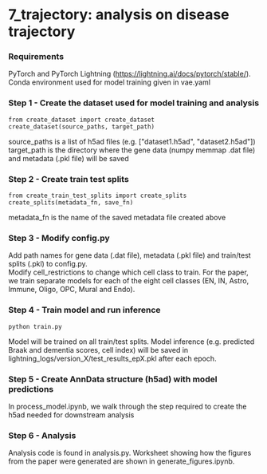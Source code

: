 # 7_trajectory: analysis on disease trajectory  

### Requirements  
PyTorch and PyTorch Lightning (https://lightning.ai/docs/pytorch/stable/).  
Conda environment used for model training given in vae.yaml

### Step 1 - Create the dataset used for model training and analysis 
```
from create_dataset import create_dataset  
create_dataset(source_paths, target_path)  
```
source_paths is a list of h5ad files (e.g. ["dataset1.h5ad", "dataset2.h5ad"])  
target_path is the directory where the gene data (numpy memmap .dat file) and metadata (.pkl file) will be saved 

### Step 2 - Create train test splits
```
from create_train_test_splits import create_splits  
create_splits(metadata_fn, save_fn)  
```
metadata_fn is the name of the saved metadata file created above

### Step 3 - Modify config.py
Add path names for gene data (.dat file), metadata (.pkl file) and train/test splits (.pkl) to config.py.  
Modify cell_restrictions to change which cell class to train.
For the paper, we train separate models for each of the eight cell classes (EN, IN, Astro, Immune, Oligo, OPC, Mural and Endo).

### Step 4 - Train model and run inference  
```
python train.py  
```
Model will be trained on all train/test splits. Model inference (e.g. predicted Braak and dementia scores, cell index) will be saved in lightning_logs/version_X/test_results_epX.pkl after each epoch.  
  
### Step 5 - Create AnnData structure (h5ad) with model predictions
In process_model.ipynb, we walk through the step required to create the h5ad needed for downstream analysis 

### Step 6 - Analysis
Analysis code is found in analysis.py. Worksheet showing how the figures from the paper were generated are shown in generate_figures.ipynb.





